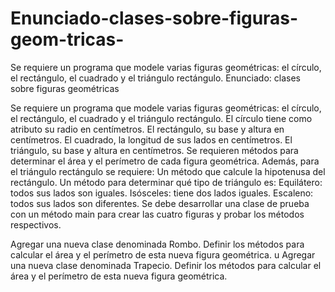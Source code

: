# Enunciado-clases-sobre-figuras-geom-tricas-
Se requiere un programa que modele varias figuras geométricas: el círculo, el rectángulo, el cuadrado y el triángulo rectángulo. 
Enunciado: clases sobre figuras geométricas 

Se requiere un programa que modele varias figuras geométricas: el círculo, el rectángulo, el cuadrado y el triángulo rectángulo. 
El círculo tiene como atributo su radio en centímetros. 
El rectángulo, su base y altura en centímetros.
El cuadrado, la longitud de sus lados en centímetros. 
El triángulo, su base y altura en centímetros. 
Se requieren métodos para determinar el área y el perímetro de cada figura geométrica. Además, para el triángulo rectángulo se requiere: 
Un método que calcule la hipotenusa del rectángulo. 
Un método para determinar qué tipo de triángulo es: 
Equilátero: todos sus lados son iguales. 
Isósceles: tiene dos lados iguales. 
Escaleno: todos sus lados son diferentes. 
Se debe desarrollar una clase de prueba con un método main para crear las cuatro figuras y probar los métodos respectivos.

Agregar una nueva clase denominada Rombo. Definir los métodos para calcular el área y el perímetro de esta nueva figura geométrica. u 
Agregar una nueva clase denominada Trapecio. Definir los métodos para calcular el área y el perímetro de esta nueva figura geométrica.
